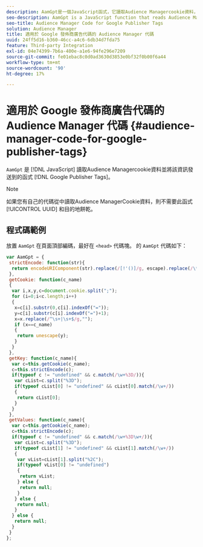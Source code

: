 ```yaml
---
description: AamGpt是一個JavaScript函式，它讀取Audience Managercookie資料，並將該資訊發送到Google發佈器標籤。
seo-description: AamGpt is a JavaScript function that reads Audience Manager cookie data and sends that information to Google Publisher Tags.
seo-title: Audience Manager Code for Google Publisher Tags
solution: Audience Manager
title: 適用於 Google 發佈商廣告代碼的 Audience Manager 代碼
uuid: 24ff5d16-b360-46cc-a4c6-6db34d7fda75
feature: Third-party Integration
exl-id: 04e74399-7b6a-400e-a1e6-94fe296e7209
source-git-commit: fe01ebac8c0d0ad3630d3853e0bf32f0b00f6a44
workflow-type: tm+mt
source-wordcount: '90'
ht-degree: 17%

---
```


# 適用於 Google 發佈商廣告代碼的 Audience Manager 代碼 {#audience-manager-code-for-google-publisher-tags}

`AamGpt` 是 [!DNL JavaScript] 讀取Audience Managercookie資料並將該資訊發送到的函式 [!DNL Google Publisher Tags]。

>[!NOTE]
>
>如果您有自己的代碼從中讀取Audience ManagerCookie資料，則不需要此函式 [!UICONTROL UUID] 和目的地餅乾。

## 程式碼範例

放置 `AamGpt` 在頁面頂部編碼，最好在 `<head>` 代碼塊。 的 `AamGpt` 代碼如下：

```js
var AamGpt = {  
 strictEncode: function(str){ 
  return encodeURIComponent(str).replace(/[!'()]/g, escape).replace(/\*/g, "%2A"); 
 }, 
 getCookie: function(c_name) 
 { 
  var i,x,y,c=document.cookie.split(";"); 
  for (i=0;i<c.length;i++) 
  { 
   x=c[i].substr(0,c[i].indexOf("=")); 
   y=c[i].substr(c[i].indexOf("=")+1); 
   x=x.replace(/^\s+|\s+$/g,""); 
   if (x==c_name) 
   { 
    return unescape(y); 
   } 
  } 
 }, 
 getKey: function(c_name){ 
  var c=this.getCookie(c_name); 
  c=this.strictEncode(c); 
  if(typeof c != "undefined" && c.match(/\w+%3D/)){ 
   var cList=c.split("%3D"); 
   if(typeof cList[0] != "undefined" && cList[0].match(/\w+/)) 
   { 
    return cList[0]; 
   } 
  }  
 }, 
 getValues: function(c_name){ 
  var c=this.getCookie(c_name); 
  c=this.strictEncode(c); 
  if(typeof c != "undefined" && c.match(/\w+%3D\w+/)){ 
   var cList=c.split("%3D"); 
   if(typeof cList[1] != "undefined" && cList[1].match(/\w+/)) 
   { 
    var vList=cList[1].split("%2C"); 
    if(typeof vList[0] != "undefined") 
    { 
     return vList; 
    } else { 
     return null; 
    }    
   } else { 
    return null; 
   } 
  } else { 
   return null; 
  } 
 } 
};
```
